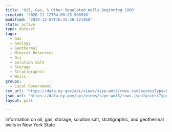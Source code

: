 ```yaml
---
title: 'Oil, Gas, & Other Regulated Wells Beginning 1860'
created: '2020-11-12T04:00:25.966916'
modified: '2020-12-07T16:35:48.121468'
state: active
type: dataset
tags:
  - Gas
  - Geology
  - Geothermal
  - Mineral Resources
  - Oil
  - Solution Salt
  - Storage
  - Stratigraphic
  - Wells
groups:
  - Local Government
csv_url: 'https://data.ny.gov/api/views/szye-wmt3/rows.csv?accessType=DOWNLOAD'
json_url: 'https://data.ny.gov/api/views/szye-wmt3/rows.json?accessType=DOWNLOAD'
layout: post

---
```

Information on oil, gas, storage, solution salt, stratigraphic, and geothermal wells in New York State
